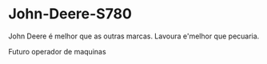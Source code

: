 # John-Deere-S780

John Deere é melhor que as outras marcas.
Lavoura e'melhor que pecuaria.

Futuro operador de maquinas 
